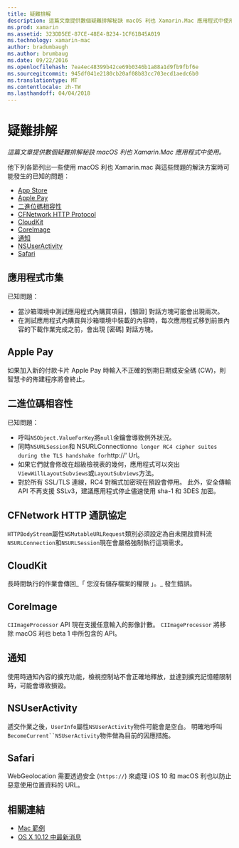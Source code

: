 ```yaml
---
title: 疑難排解
description: 這篇文章提供數個疑難排解秘訣 macOS 利也 Xamarin.Mac 應用程式中使用。
ms.prod: xamarin
ms.assetid: 323DD5EE-87CE-48E4-B234-1CF61B45A019
ms.technology: xamarin-mac
author: bradumbaugh
ms.author: brumbaug
ms.date: 09/22/2016
ms.openlocfilehash: 7ea4ec48399b42ce69b0346b1a88a1d9fb9fbf6e
ms.sourcegitcommit: 945df041e2180cb20af08b83cc703ecd1aedc6b0
ms.translationtype: MT
ms.contentlocale: zh-TW
ms.lasthandoff: 04/04/2018
---
```

# <a name="troubleshooting"></a>疑難排解

_這篇文章提供數個疑難排解秘訣 macOS 利也 Xamarin.Mac 應用程式中使用。_

他下列各節列出一些使用 macOS 利也 Xamarin.mac 與這些問題的解決方案時可能發生的已知的問題：

- [App Store](#App-Store)
- [Apple Pay](#Apple-Pay)
- [二進位碼相容性](#Binary-Compatibility)
- [CFNetwork HTTP Protocol](#CFNetwork-HTTP-Protocol)
- [CloudKit](#CloudKit)
- [CoreImage](#CoreImage)
- [通知](#Notifications)
- [NSUserActivity](#NSUserActivity)
- [Safari](#Safari)

<a name="App-Store" />

## <a name="app-store"></a>應用程式市集

已知問題：

- 當沙箱環境中測試應用程式內購買項目，[驗證] 對話方塊可能會出現兩次。
- 在測試應用程式內購買與沙箱環境中裝載的內容時，每次應用程式移到前景內容的下載作業完成之前，會出現 [密碼] 對話方塊。

<a name="Apple-Pay" />

## <a name="apple-pay"></a>Apple Pay

如果加入新的付款卡片 Apple Pay 時輸入不正確的到期日期或安全碼 (CW)，則智慧卡的佈建程序將會終止。

<a name="Binary-Compatibility" />

## <a name="binary-compatibility"></a>二進位碼相容性

已知問題：

- 呼叫`NSObject.ValueForKey`將`null`金鑰會導致例外狀況。
- 同時`NSURLSession`和 NSURLConnection` no longer RC4 cipher suites during the TLS handshake for `http://' Url。
- 如果它們就會修改在超級檢視表的幾何，應用程式可以突出`ViewWillLayoutSubviews`或`LayoutSubviews`方法。
- 對於所有 SSL/TLS 連線，RC4 對稱式加密現在預設會停用。 此外，安全傳輸 API 不再支援 SSLv3，建議應用程式停止儘速使用 sha-1 和 3DES 加密。

<a name="CFNetwork-HTTP-Protocol" />

## <a name="cfnetwork-http-protocol"></a>CFNetwork HTTP 通訊協定

`HTTPBodyStream`屬性`NSMutableURLRequest`類別必須設定為自未開啟資料流`NSURLConnection`和`NSURLSession`現在會嚴格強制執行這項需求。

<a name="CloudKit" />

## <a name="cloudkit"></a>CloudKit

長時間執行的作業會傳回_「 您沒有儲存檔案的權限 」。_ 發生錯誤。

<a name="CoreImage" />

## <a name="coreimage"></a>CoreImage

`CIImageProcessor` API 現在支援任意輸入的影像計數。 `CIImageProcessor` 將移除 macOS 利也 beta 1 中所包含的 API。

<a name="Notifications" />

## <a name="notifications"></a>通知

使用時通知內容的擴充功能，檢視控制站不會正確地釋放，並達到擴充記憶體限制時，可能會導致損毀。

<a name="NSUserActivity" />

## <a name="nsuseractivity"></a>NSUserActivity

遞交作業之後，`UserInfo`屬性`NSUserActivity`物件可能會是空白。 明確地呼叫`BecomeCurrent``NSUserActivity`物件做為目前的因應措施。

<a name="Safari" />

## <a name="safari"></a>Safari

WebGeolocation 需要透過安全 (`https://`) 來處理 iOS 10 和 macOS 利也以防止惡意使用位置資料的 URL。







## <a name="related-links"></a>相關連結

- [Mac 範例](https://developer.xamarin.com/samples/mac/)
- [OS X 10.12 中最新消息](https://developer.apple.com/library/prerelease/content/releasenotes/MacOSX/WhatsNewInOSX/Articles/OSXv10.html#//apple_ref/doc/uid/TP40017145-SW1)
